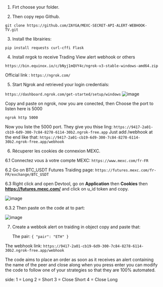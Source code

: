 1. Firt choose your folder.

2. Then copy repo Github.
   
```git clone https://github.com/ZAYGA/MEXC-SECRET-API-ALERT-WEBHOOK-TV.git```

3. Install the librairies:

```pip install requests curl-cffi Flask```

4. Install nrgok to receive Trading View alert webhook or others

```https://bin.equinox.io/c/bNyj1mQVY4c/ngrok-v3-stable-windows-amd64.zip```

Official link : ```https://ngrok.com/```

5. Start Ngrok and retrieved your login credentials:

```https://dashboard.ngrok.com/get-started/setup/windows```
![image](https://github.com/user-attachments/assets/854ca53c-cdf5-4692-925a-8940b5dca9e1)

Copy and paste on ngrok, now you are conected, then Choose the port to listen here is 5000

```ngrok http 5000```

Now you liste the 5000 port. They give you thise ling:
```https://9417-2a01-cb19-6d9-300-7c84-8278-6114-30b2.ngrok-free.app```
Just add /webhook at the end like that:
```https://9417-2a01-cb19-6d9-300-7c84-8278-6114-30b2.ngrok-free.app/webhook ```

6. Récuperer les cookies de connexion MEXC.

  6.1 Connectez vous à votre compte MEXC:
   ```https://www.mexc.com/fr-FR```

  6.2 Go on BTC_USDT Futures Traiding page:
  ```https://futures.mexc.com/fr-FR/exchange/BTC_USDT``` 
  
  6.3 Right click and open Devtool, go on **Application** then **Cookies** then **https://futures.mexc.com/** and click on u_id token and copy.

  ![image](https://github.com/user-attachments/assets/16e63f95-7cd3-4ea7-97cd-8368676d44e5)

  6.3.2 Then paste on the code at to part:

  ![image](https://github.com/user-attachments/assets/8a5c2d6d-2998-444e-beb5-eb64b0703dfc)

7. Create a webbok alert on traiding in object copy and paste that:

   The pair: ```{
    "pair": "ETH"
}```

The webhook link: ```https://9417-2a01-cb19-6d9-300-7c84-8278-6114-30b2.ngrok-free.app/webhook ```

The code aims to place an order as soon as it receives an alert containing the name of the peer and close along when you press enter you can modify the code to follow one of your strategies so that they are 100% automated.

side:   1 = Long 2 = Short 3 = Close Short  4 = Close Long



